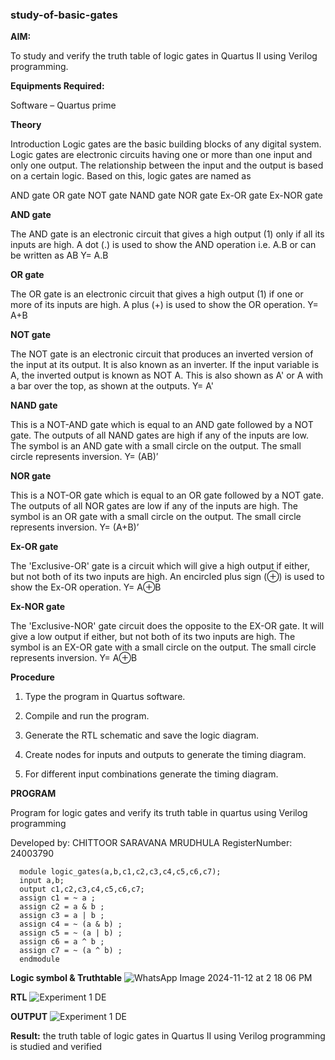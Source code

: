 ### study-of-basic-gates

**AIM:** 

To study and verify the truth table of logic gates in Quartus II using Verilog programming.

**Equipments Required:**

Software – Quartus prime 

**Theory**

Introduction Logic gates are the basic building blocks of any digital system. Logic gates are electronic circuits having one or more than one input and only one output. The relationship between the input and the output is based on a certain logic. Based on this, logic gates are named as

AND gate OR gate NOT gate NAND gate NOR gate Ex-OR gate Ex-NOR gate

**AND gate**

The AND gate is an electronic circuit that gives a high output (1) only if all its inputs are high. A dot (.) is used to show the AND operation i.e. A.B or can be written as AB
Y= A.B

**OR gate** 

The OR gate is an electronic circuit that gives a high output (1) if one or more of its inputs are high. A plus (+) is used to show the OR operation.
Y= A+B

**NOT gate**

The NOT gate is an electronic circuit that produces an inverted version of the input at its output. It is also known as an inverter. If the input variable is A, the inverted output is known as NOT A. This is also shown as A' or A with a bar over the top, as shown at the outputs.
Y= A'

**NAND gate**

This is a NOT-AND gate which is equal to an AND gate followed by a NOT gate. The outputs of all NAND gates are high if any of the inputs are low. The symbol is an AND gate with a small circle on the output. The small circle represents inversion.
Y= (AB)’

**NOR gate**

This is a NOT-OR gate which is equal to an OR gate followed by a NOT gate. The outputs of all NOR gates are low if any of the inputs are high. The symbol is an OR gate with a small circle on the output. The small circle represents inversion.
Y= (A+B)’

**Ex-OR gate**

The 'Exclusive-OR' gate is a circuit which will give a high output if either, but not both of its two inputs are high. An encircled plus sign (⊕) is used to show the Ex-OR operation.
Y= A⊕B

**Ex-NOR gate**

The 'Exclusive-NOR' gate circuit does the opposite to the EX-OR gate. It will give a low output if either, but not both of its two inputs are high. The symbol is an EX-OR gate with a small circle on the output. The small circle represents inversion.
Y= A⊕B

**Procedure** 

1.	Type the program in Quartus software.

2.	Compile and run the program.

3.	Generate the RTL schematic and save the logic diagram.

4.	Create nodes for inputs and outputs to generate the timing diagram.

5.	For different input combinations generate the timing diagram.


**PROGRAM**

Program for logic gates and verify its truth table in quartus using Verilog programming

 Developed by: CHITTOOR SARAVANA MRUDHULA   RegisterNumber: 24003790
 ```
   module logic_gates(a,b,c1,c2,c3,c4,c5,c6,c7);
   input a,b;
   output c1,c2,c3,c4,c5,c6,c7;
   assign c1 = ~ a ;
   assign c2 = a & b ;
   assign c3 = a | b ; 
   assign c4 = ~ (a & b) ;
   assign c5 = ~ (a | b) ;
   assign c6 = a ^ b ;
   assign c7 = ~ (a ^ b) ;
   endmodule
```
 
**Logic symbol & Truthtable**
![WhatsApp Image 2024-11-12 at 2 18 06 PM](https://github.com/user-attachments/assets/205ede73-0ca4-41f5-859f-2e9a30841cef)

**RTL** 
![Experiment  1  DE](https://github.com/user-attachments/assets/c5e6e3d1-bd8f-4ced-abb1-0205b64e66a8)

**OUTPUT**
![Experiment 1    DE](https://github.com/user-attachments/assets/58a3c3dd-b40e-4ff4-8a2b-30c9aa90e741)

**Result:**
the truth table of logic gates in Quartus II using Verilog programming is studied and verified

